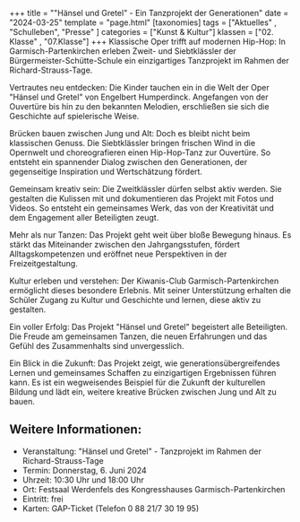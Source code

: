+++
title = "\"Hänsel und Gretel\" - Ein Tanzprojekt der Generationen"
date = "2024-03-25"
template = "page.html"
[taxonomies]
tags = ["Aktuelles" , "Schulleben", "Presse" ]
categories = ["Kunst & Kultur"]
klassen = ["02. Klasse" , "07.Klasse"]
+++
Klassische Oper trifft auf modernen Hip-Hop: In Garmisch-Partenkirchen erleben Zweit- und Siebtklässler der Bürgermeister-Schütte-Schule ein einzigartiges Tanzprojekt im Rahmen der Richard-Strauss-Tage.

<!-- more -->

Vertrautes neu entdecken: Die Kinder tauchen ein in die Welt der Oper "Hänsel und Gretel" von Engelbert Humperdinck. Angefangen von der Ouvertüre bis hin zu den bekannten Melodien, erschließen sie sich die Geschichte auf spielerische Weise.

Brücken bauen zwischen Jung und Alt: Doch es bleibt nicht beim klassischen Genuss. Die Siebtklässler bringen frischen Wind in die Opernwelt und choreografieren einen Hip-Hop-Tanz zur Ouvertüre. So entsteht ein spannender Dialog zwischen den Generationen, der gegenseitige Inspiration und Wertschätzung fördert.

Gemeinsam kreativ sein: Die Zweitklässler dürfen selbst aktiv werden. Sie gestalten die Kulissen mit und dokumentieren das Projekt mit Fotos und Videos. So entsteht ein gemeinsames Werk, das von der Kreativität und dem Engagement aller Beteiligten zeugt.

Mehr als nur Tanzen: Das Projekt geht weit über bloße Bewegung hinaus. Es stärkt das Miteinander zwischen den Jahrgangsstufen, fördert Alltagskompetenzen und eröffnet neue Perspektiven in der Freizeitgestaltung.

Kultur erleben und verstehen: Der Kiwanis-Club Garmisch-Partenkirchen ermöglicht dieses besondere Erlebnis. Mit seiner Unterstützung erhalten die Schüler Zugang zu Kultur und Geschichte und lernen, diese aktiv zu gestalten.

Ein voller Erfolg: Das Projekt "Hänsel und Gretel" begeistert alle Beteiligten. Die Freude am gemeinsamen Tanzen, die neuen Erfahrungen und das Gefühl des Zusammenhalts sind unvergesslich.

Ein Blick in die Zukunft: Das Projekt zeigt, wie generationsübergreifendes Lernen und gemeinsames Schaffen zu einzigartigen Ergebnissen führen kann. Es ist ein wegweisendes Beispiel für die Zukunft der kulturellen Bildung und lädt ein, weitere kreative Brücken zwischen Jung und Alt zu bauen.

## Weitere Informationen:

- Veranstaltung: "Hänsel und Gretel" - Tanzprojekt im Rahmen der Richard-Strauss-Tage
- Termin: Donnerstag, 6. Juni 2024
- Uhrzeit: 10:30 Uhr und 18:00 Uhr
- Ort: Festsaal Werdenfels des Kongresshauses Garmisch-Partenkirchen
- Eintritt: frei
- Karten: GAP-Ticket (Telefon 0 88 21/7 30 19 95)